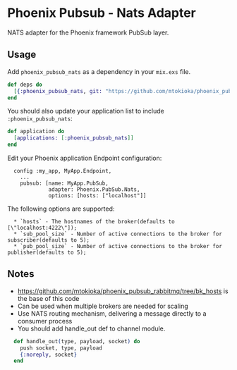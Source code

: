 Phoenix Pubsub - Nats Adapter
=================================

NATS adapter for the Phoenix framework PubSub layer.

## Usage

Add `phoenix_pubsub_nats` as a dependency in your `mix.exs` file.

```elixir
def deps do
  [{:phoenix_pubsub_nats, git: "https://github.com/mtokioka/phoenix_pubsub_nats.git"}]
end
```

You should also update your application list to include `:phoenix_pubsub_nats`:

```elixir
def application do
  [applications: [:phoenix_pubsub_nats]]
end

```

Edit your Phoenix application Endpoint configuration:

      config :my_app, MyApp.Endpoint,
        ...
        pubsub: [name: MyApp.PubSub,
                 adapter: Phoenix.PubSub.Nats,
                 options: [hosts: ["localhost"]]


The following options are supported:

      * `hosts` - The hostnames of the broker(defaults to [\"localhost:4222\"]);
      * `sub_pool_size` - Number of active connections to the broker for subscriber(defaults to 5);
      * `pub_pool_size` - Number of active connections to the broker for publisher(defaults to 5);


## Notes
* https://github.com/mtokioka/phoenix_pubsub_rabbitmq/tree/bk_hosts is the base of this code
* Can be used when multiple brokers are needed for scaling
* Use NATS routing mechanism, delivering a message directly to a consumer process
* You should add handle_out def to channel module.

```elixir
  def handle_out(type, payload, socket) do
    push socket, type, payload
    {:noreply, socket}
  end
```


